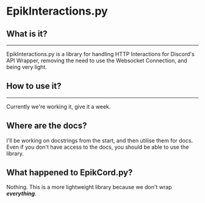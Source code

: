 # EpikInteractions.py
## What is it?
--------------
EpikInteractions.py is a library for handling HTTP Interactions for Discord's API Wrapper, removing the need to use the Websocket Connection, and being very light.

## How to use it?
------------------
Currently we're working it, give it a week.

## Where are the docs?
I'll be working on docstrings from the start, and then utilise them for docs. Even if you don't have access to the docs, you should be able to use the library.

## What happened to EpikCord.py?
Nothing. This is a more lightweight library because we don't wrap ***everything***.